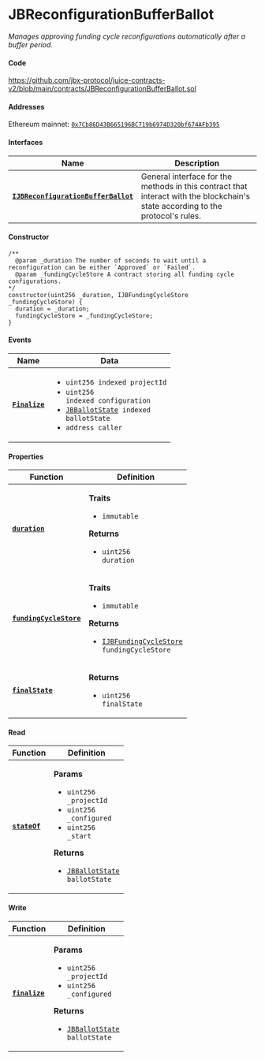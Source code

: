 # JBReconfigurationBufferBallot

_Manages approving funding cycle reconfigurations automatically after a buffer period._

#### Code

https://github.com/jbx-protocol/juice-contracts-v2/blob/main/contracts/JBReconfigurationBufferBallot.sol

#### Addresses

Ethereum mainnet: [`0x7Cb86D43B665196BC719b6974D320bf674AFb395`](https://etherscan.io/address/0x7Cb86D43B665196BC719b6974D320bf674AFb395)

#### Interfaces

| Name                                             | Description                                                                                                                              |
| ------------------------------------------------ | ---------------------------------------------------------------------------------------------------------------------------------------- |
| [**`IJBReconfigurationBufferBallot`**](/api/interfaces/ijbreconfigurationbufferballot.md) | General interface for the methods in this contract that interact with the blockchain's state according to the protocol's rules. |

#### Constructor

```
/**
  @param _duration The number of seconds to wait until a reconfiguration can be either `Approved` or `Failed`.
  @param _fundingCycleStore A contract storing all funding cycle configurations.
*/
constructor(uint256 _duration, IJBFundingCycleStore _fundingCycleStore) {
  duration = _duration;
  fundingCycleStore = _fundingCycleStore;
}
```


#### Events

| Name                               | Data                                                                                                                                                                                    |
| ---------------------------------- | --------------------------------------------------------------------------------------------------------------------------------------------------------------------------------------- |
| [**`Finalize`**](/api/contracts/or-ballots/jbreconfigurationbufferballot/events/finalize.md) | <ul><li><code>uint256 indexed projectId</code></li><li><code>uint256 indexed configuration</code></li><li><code>[JBBallotState](/api/enums/jbballotstate.md) indexed ballotState</code></li><li><code>address caller</code></li></ul> |

#### Properties

| Function                                                          | Definition                                                                                                                                                                                                |
| ----------------------------------------------------------------- | --------------------------------------------------------------------------------------------------------------------------------------------------------------------------------------------------------- |
| [**`duration`**](/api/contracts/or-ballots/jbreconfigurationbufferballot/properties/duration.md)                            | <p><strong>Traits</strong></p><ul><li><code>immutable</code></li></ul><p><strong>Returns</strong></p><ul><li><code>uint256 duration</code></li></ul> |
| [**`fundingCycleStore`**](/api/contracts/or-ballots/jbreconfigurationbufferballot/properties/fundingcyclestore.md)               | <p><strong>Traits</strong></p><ul><li><code>immutable</code></li></ul><p><strong>Returns</strong></p><ul><li><code>[IJBFundingCycleStore](/api/interfaces/ijbfundingcyclestore.md) fundingCycleStore</code></li></ul> |
| [**`finalState`**](/api/contracts/or-ballots/jbreconfigurationbufferballot/properties/finalstate.md)                            | <p><strong>Returns</strong></p><ul><li><code>uint256 finalState</code></li></ul> |

#### Read

| Function                                 | Definition                                                                                                                                                                                   |
| ---------------------------------------- | -------------------------------------------------------------------------------------------------------------------------------------------------------------------------------------------- |
| [**`stateOf`**](/api/contracts/or-ballots/jbreconfigurationbufferballot/read/stateof.md) | <p><strong>Params</strong></p><ul><li><code>uint256 _projectId</code></li><li><code>uint256 _configured</code></li><li><code>uint256 _start</code></li></ul><p><strong>Returns</strong></p><ul><li><code>[JBBallotState](/api/enums/jbballotstate.md) ballotState</code></li></ul> |

#### Write

| Function                                 | Definition                                                                                                                                                                                   |
| ---------------------------------------- | -------------------------------------------------------------------------------------------------------------------------------------------------------------------------------------------- |
| [**`finalize`**](/api/contracts/or-ballots/jbreconfigurationbufferballot/write/finalize.md) | <p><strong>Params</strong></p><ul><li><code>uint256 _projectId</code></li><li><code>uint256 _configured</code></li></ul><p><strong>Returns</strong></p><ul><li><code>[JBBallotState](/api/enums/jbballotstate.md) ballotState</code></li></ul> |
